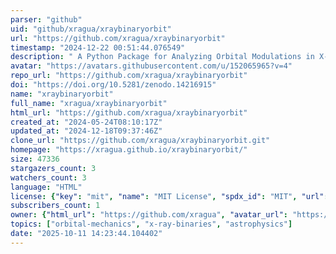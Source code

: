 ```yaml
---
parser: "github"
uid: "github/xragua/xraybinaryorbit"
url: "https://github.com/xragua/xraybinaryorbit"
timestamp: "2024-12-22 00:51:44.076549"
description: " A Python Package for Analyzing Orbital Modulations in X-ray Binaries"
avatar: "https://avatars.githubusercontent.com/u/152065965?v=4"
repo_url: "https://github.com/xragua/xraybinaryorbit"
doi: "https://doi.org/10.5281/zenodo.14216915"
name: "xraybinaryorbit"
full_name: "xragua/xraybinaryorbit"
html_url: "https://github.com/xragua/xraybinaryorbit"
created_at: "2024-05-24T08:10:17Z"
updated_at: "2024-12-18T09:37:46Z"
clone_url: "https://github.com/xragua/xraybinaryorbit.git"
homepage: "https://xragua.github.io/xraybinaryorbit/"
size: 47336
stargazers_count: 3
watchers_count: 3
language: "HTML"
license: {"key": "mit", "name": "MIT License", "spdx_id": "MIT", "url": "https://api.github.com/licenses/mit", "node_id": "MDc6TGljZW5zZTEz"}
subscribers_count: 1
owner: {"html_url": "https://github.com/xragua", "avatar_url": "https://avatars.githubusercontent.com/u/152065965?v=4", "login": "xragua", "type": "User"}
topics: ["orbital-mechanics", "x-ray-binaries", "astrophysics"]
date: "2025-10-11 14:23:44.104402"
---
```

